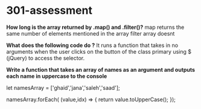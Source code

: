 # 301-assessment
**How long is the array returned by .map() and .filter()?**
map returns the same number of elements mentioned in the array filter array doesnt 


**What does the following code do ?**
It runs a function that takes in no arguments when the user clicks on the button of the class primary using $ (jQuery) to access the selector.

**Write a function that takes an array of names as an argument and outputs each name in uppercase to the console**

let namesArray = ['ghaid','jana','saleh','saad'];

namesArray.forEach( (value,idx) => {
    return value.toUpperCase();
});

